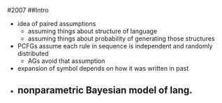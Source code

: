 #2007
##Intro
- idea of paired assumptions
	- assuming things about structure of language
	- assuming things about probability of generating those structures
- PCFGs assume each rule in sequence is independent and randomly distributed
	- AGs avoid that assumption 
- expansion of symbol depends on how it was written in past
- nonparametric Bayesian model of lang. 
	 -   